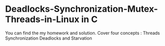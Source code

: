 # Deadlocks-Synchronization-Mutex-Threads-in-Linux in C

You can find the my homework and solution.
Cover four concepts :
 Threads
 Synchronization
 Deadlocks and Starvation
